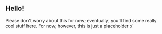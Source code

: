 ## Hello!

Please don't worry about this for now; eventually, you'll find some really cool stuff here. For now, however, this is just a placeholder :(
